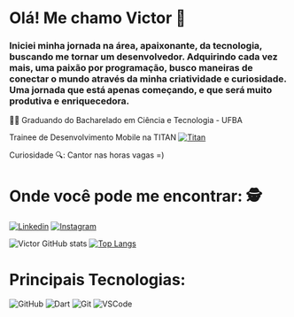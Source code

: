 # Olá! Me chamo Victor 🎵

### Iniciei minha jornada na área, apaixonante, da tecnologia, buscando me tornar um desenvolvedor. Adquirindo cada vez mais, uma paixão por programação, busco maneiras de conectar o mundo através da minha criatividade e curiosidade. Uma jornada que está apenas começando, e que será muito produtiva e enriquecedora.

🧑‍🎓 Graduando do Bacharelado em Ciência e Tecnologia - UFBA 

Trainee de Desenvolvimento Mobile na TITAN [![Titan](https://camo.githubusercontent.com/0aebee5c2f8fa83ccf3a04f4e5ed6fb79a7ccfd13791c98647da882a6adff060/68747470733a2f2f7777772e746974616e63692e636f6d2e62722f5f6e6578742f7374617469632f6d656469612f4c6f676f4865616465722e36306461616664632e737667)](https://www.titanci.com.br/)

Curiosidade 🔍: Cantor nas horas vagas =)
 
# Onde você pode me encontrar: 🕵️

[![Linkedin](https://img.shields.io/badge/LinkedIn-0077B5?style=for-the-badge&logo=linkedin&logoColor=white)](https://www.linkedin.com/in/victor-soares-608061234/)
[![Instagram](https://img.shields.io/badge/Instagram-E4405F?style=for-the-badge&logo=instagram&logoColor=white)](https://www.instagram.com/vctrsoares)

![Victor GitHub stats](https://github-readme-stats.vercel.app/api?username=vctrsoares&show_icons=true&theme=dark)
[![Top Langs](https://github-readme-stats.vctrsoares.app/api/top-langs/?username=vctrsoares&layout=donut)](https://github.com/vctrsoares/github-readme-stats)

# Principais Tecnologias: 
![GitHub](https://img.shields.io/badge/GitHub-100000?style=for-the-badge&logo=github&logoColor=white)
![Dart](https://img.shields.io/badge/Dart-0175C2?style=for-the-badge&logo=dart&logoColor=white)
![Git](https://img.shields.io/badge/GIT-E44C30?style=for-the-badge&logo=git&logoColor=white)
![VSCode](https://img.shields.io/badge/Visual_Studio_Code-0078D4?style=for-the-badge&logo=visual%20studio%20code&logoColor=white)


